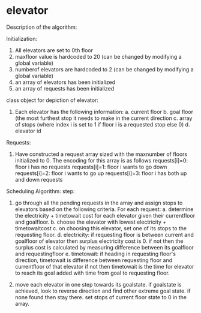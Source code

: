 # elevator

Description of the algorithm:

Initialization: 
1. All elevators are set to 0th floor
2. maxfloor value is hardcoded to 20 (can be changed by modifying a global variable)
3. numberof elevators are hardcoded to 2 (can be changed by modifying a global variable)
4. an array of elevators has been initialized
5. an array of requests has been initialized

class object for depiction of elevator:
1. Each elevator has the following information: 
  a. current floor
  b. goal floor (the most furthest stop it needs to make in the current direction
  c. array of stops (where index i is set to 1 if floor i is a requested stop else 0)
  d. elevator id

Requests:

1. Have constructed a request array sized with the maxnumber of floors initialized to 0.
  The encoding for this array is as follows
  requests[i]=0: floor i has no requests
  requests[i]=1: floor i wants to go down
  requests[i]=2: floor i wants to go up
  requests[i]=3: floor i has both up and down requests
  
Scheduling Algorithm: step:

1. go through all the pending requests in the array and assign stops to elevators based on the following criteria.
  For each request:
    a. determine the electricity + timetowait cost for each elevator given their currentfloor and goalfloor.
    b. choose the elevator with lowest electricity + timetowaitcost
    c. on choosing this elevator, set one of its stops to the requesting floor.
    d. electricity: if requesting floor is between current and goalfloor of elevator then surplus electricity cost is 0.
    if not then the surplus cost is calculated by measuring difference between its goalfloor and requestingfloor
    e. timetowait: if heading in requesting floor's direction, timetowait is difference between requesting floor and currentfloor of that elevator
    if not then timetowait is the time for elevator to reach its goal added with time from goal to requesting floor.
                    
    
2. move each elevator in one step towards its goalstate. if goalstate is achieved, look to reverse direction and find other extreme goal state. if none found then stay there.
  set stops of current floor state to 0 in the array.
 

